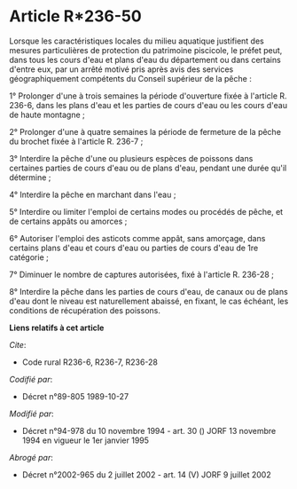 # Article R*236-50

Lorsque les caractéristiques locales du milieu aquatique justifient des mesures particulières de protection du patrimoine
piscicole, le préfet peut, dans tous les cours d'eau et plans d'eau du département ou dans certains d'entre eux, par un
arrêté motivé pris après avis des services géographiquement compétents du Conseil supérieur de la pêche :

1° Prolonger d'une à trois semaines la période d'ouverture fixée à l'article R. 236-6, dans les plans d'eau et les parties de
cours d'eau ou les cours d'eau de haute montagne ;

2° Prolonger d'une à quatre semaines la période de fermeture de la pêche du brochet fixée à l'article R. 236-7 ;

3° Interdire la pêche d'une ou plusieurs espèces de poissons dans certaines parties de cours d'eau ou de plans d'eau, pendant
une durée qu'il détermine ;

4° Interdire la pêche en marchant dans l'eau ;

5° Interdire ou limiter l'emploi de certains modes ou procédés de pêche, et de certains appâts ou amorces ;

6° Autoriser l'emploi des asticots comme appât, sans amorçage, dans certains plans d'eau et cours d'eau ou parties de cours
d'eau de 1re catégorie ;

7° Diminuer le nombre de captures autorisées, fixé à l'article R. 236-28 ;

8° Interdire la pêche dans les parties de cours d'eau, de canaux ou de plans d'eau dont le niveau est naturellement abaissé,
en fixant, le cas échéant, les conditions de récupération des poissons.

**Liens relatifs à cet article**

_Cite_:

  - Code rural R236-6, R236-7, R236-28

_Codifié par_:

  - Décret n°89-805 1989-10-27

_Modifié par_:

  - Décret n°94-978 du 10 novembre 1994 - art. 30 () JORF 13 novembre 1994 en vigueur le 1er janvier 1995

_Abrogé par_:

  - Décret n°2002-965 du 2 juillet 2002 - art. 14 (V) JORF 9 juillet 2002
